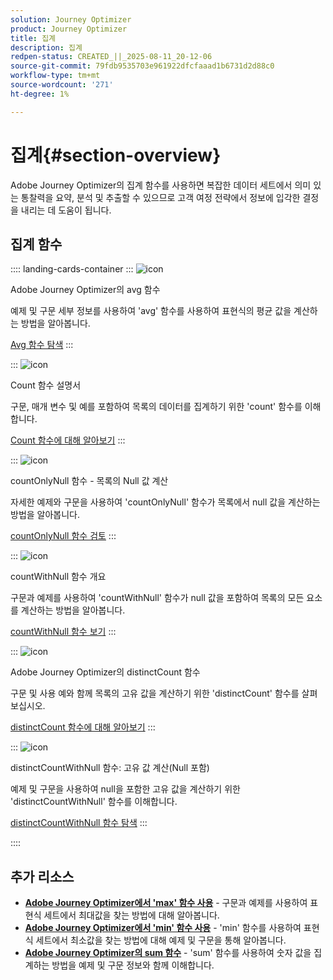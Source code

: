 ```yaml
---
solution: Journey Optimizer
product: Journey Optimizer
title: 집계
description: 집계
redpen-status: CREATED_||_2025-08-11_20-12-06
source-git-commit: 79fdb9535703e961922dfcfaaad1b6731d2d88c0
workflow-type: tm+mt
source-wordcount: '271'
ht-degree: 1%

---
```



# 집계{#section-overview}

Adobe Journey Optimizer의 집계 함수를 사용하면 복잡한 데이터 세트에서 의미 있는 통찰력을 요약, 분석 및 추출할 수 있으므로 고객 여정 전략에서 정보에 입각한 결정을 내리는 데 도움이 됩니다.

## 집계 함수

:::: landing-cards-container
:::
![icon](https://cdn.experienceleague.adobe.com/icons/code-branch.svg?lang=ko)

Adobe Journey Optimizer의 avg 함수

예제 및 구문 세부 정보를 사용하여 &#39;avg&#39; 함수를 사용하여 표현식의 평균 값을 계산하는 방법을 알아봅니다.

[Avg 함수 탐색](../using/building-journeys/functions/functionavg.md)
:::

:::
![icon](https://cdn.experienceleague.adobe.com/icons/code-branch.svg?lang=ko)

Count 함수 설명서

구문, 매개 변수 및 예를 포함하여 목록의 데이터를 집계하기 위한 &#39;count&#39; 함수를 이해합니다.

[Count 함수에 대해 알아보기](../using/building-journeys/functions/functioncount.md)
:::

:::
![icon](https://cdn.experienceleague.adobe.com/icons/code-branch.svg?lang=ko)

countOnlyNull 함수 - 목록의 Null 값 계산

자세한 예제와 구문을 사용하여 &#39;countOnlyNull&#39; 함수가 목록에서 null 값을 계산하는 방법을 알아봅니다.

[countOnlyNull 함수 검토](../using/building-journeys/functions/functioncountonlynull.md)
:::

:::
![icon](https://cdn.experienceleague.adobe.com/icons/code-branch.svg?lang=ko)

countWithNull 함수 개요

구문과 예제를 사용하여 &#39;countWithNull&#39; 함수가 null 값을 포함하여 목록의 모든 요소를 계산하는 방법을 알아봅니다.

[countWithNull 함수 보기](../using/building-journeys/functions/functioncountwithnull.md)
:::

:::
![icon](https://cdn.experienceleague.adobe.com/icons/code-branch.svg?lang=ko)

Adobe Journey Optimizer의 distinctCount 함수

구문 및 사용 예와 함께 목록의 고유 값을 계산하기 위한 &#39;distinctCount&#39; 함수를 살펴보십시오.

[distinctCount 함수에 대해 알아보기](../using/building-journeys/functions/functiondistinctcount.md)
:::

:::
![icon](https://cdn.experienceleague.adobe.com/icons/code-branch.svg?lang=ko)

distinctCountWithNull 함수: 고유 값 계산(Null 포함)

예제 및 구문을 사용하여 null을 포함한 고유 값을 계산하기 위한 &#39;distinctCountWithNull&#39; 함수를 이해합니다.

[distinctCountWithNull 함수 탐색](../using/building-journeys/functions/functiondistinctcountwithnull.md)
:::

::::


## 추가 리소스

- **[Adobe Journey Optimizer에서 &#39;max&#39; 함수 사용](../using/building-journeys/functions/functionmax.md)** - 구문과 예제를 사용하여 표현식 세트에서 최대값을 찾는 방법에 대해 알아봅니다.
- **[Adobe Journey Optimizer에서 &#39;min&#39; 함수 사용](../using/building-journeys/functions/functionmin.md)** - &#39;min&#39; 함수를 사용하여 표현식 세트에서 최소값을 찾는 방법에 대해 예제 및 구문을 통해 알아봅니다.
- **[Adobe Journey Optimizer의 sum 함수](../using/building-journeys/functions/functionsum.md)** - &#39;sum&#39; 함수를 사용하여 숫자 값을 집계하는 방법을 예제 및 구문 정보와 함께 이해합니다.
